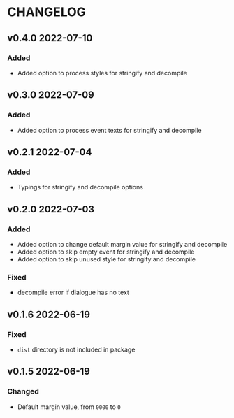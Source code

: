 # CHANGELOG

## v0.4.0 2022-07-10

### Added

- Added option to process styles for stringify and decompile

## v0.3.0 2022-07-09

### Added

- Added option to process event texts for stringify and decompile

## v0.2.1 2022-07-04

### Added

- Typings for stringify and decompile options

## v0.2.0 2022-07-03

### Added

- Added option to change default margin value for stringify and decompile
- Added option to skip empty event for stringify and decompile
- Added option to skip unused style for stringify and decompile

### Fixed

- decompile error if dialogue has no text

## v0.1.6 2022-06-19

### Fixed

- `dist` directory is not included in package

## v0.1.5 2022-06-19

### Changed

- Default margin value, from `0000` to `0`
